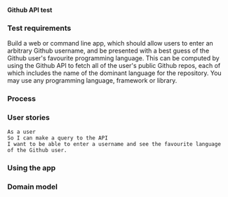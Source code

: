 #### Github API test

### Test requirements

Build a web or command line app, which should allow users to enter an arbitrary Github username, and be presented with a best guess of the Github user's favourite programming language.
This can be computed by using the Github API to fetch all of the user's public Github repos, each of which includes the name of the dominant language for the repository.
You may use any programming language, framework or library.

### Process

### User stories

```
As a user
So I can make a query to the API
I want to be able to enter a username and see the favourite language of the Github user.
```

### Using the app

### Domain model
